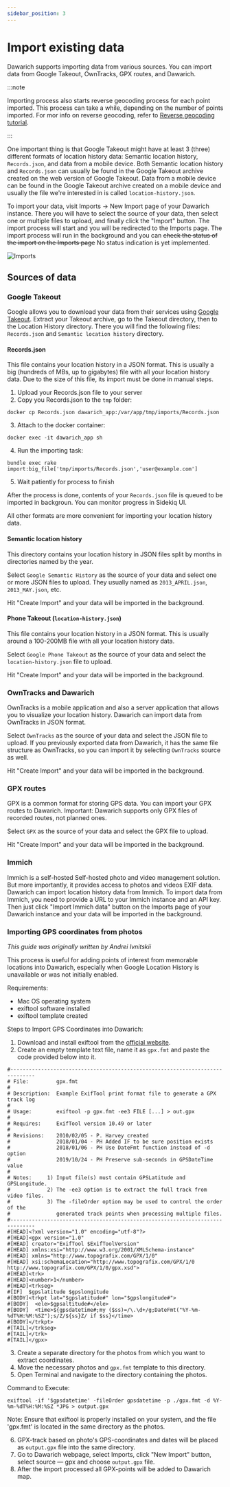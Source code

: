 ```yaml
---
sidebar_position: 3
---
```


# Import existing data

Dawarich supports importing data from various sources. You can import data from Google Takeout, OwnTracks, GPX routes, and Dawarich.

:::note

Importing process also starts reverse geocoding process for each point imported. This process can take a while, depending on the number of points imported. For mor info on reverse geocoding, refer to [Reverse geocoding tutorial](./reverse-geocoding).

:::

One important thing is that Google Takeout might have at least 3 (three) different formats of location history data: Semantic location history, `Records.json`, and data from a mobile device. Both Semantic location history and `Records.json` can usually be found in the Google Takeout archive created on the web version of Google Takeout. Data from a mobile device can be found in the Google Takeout archive created on a mobile device and usually the file we're interested in is called `location-history.json`.

To import your data, visit Imports -> New Import page of your Dawarich instance. There you will have to select the source of your data, then select one or multiple files to upload, and finally click the "Import" button. The import process will start and you will be redirected to the Imports page. The import process will run in the background and you can ~~check the status of the import on the Imports page~~ No status indication is yet implemented.


![Imports](./new-import.jpeg)

## Sources of data

### Google Takeout

Google allows you to download your data from their services using [Google Takeout](https://takeout.google.com/settings/takeout?pli=1). Extract your Takeout archive, go to the Takeout directory, then to the Location History directory. There you will find the following files: `Records.json` and `Semantic location history` directory.

#### Records.json

This file contains your location history in a JSON format. This is usually a big (hundreds of MBs, up to gigabytes) file with all your location history data. Due to the size of this file, its import must be done in manual steps.

1. Upload your Records.json file to your server
2. Copy you Records.json to the `tmp` folder:
```
docker cp Records.json dawarich_app:/var/app/tmp/imports/Records.json
```
3. Attach to the docker container:
```
docker exec -it dawarich_app sh
```
4. Run the importing task:
```
bundle exec rake import:big_file['tmp/imports/Records.json','user@example.com']
```
5. Wait patiently for process to finish

After the process is done, contents of your `Records.json` file is queued to be imported in backgroun. You can monitor progress in Sidekiq UI.

All other formats are more convenient for importing your location history data.


#### Semantic location history

This directory contains your location history in JSON files split by months in directories named by the year.

Select `Google Semantic History` as the source of your data and select one or more JSON files to upload. They usually named as `2013_APRIL.json`, `2013_MAY.json`, etc.

Hit "Create Import" and your data will be imported in the background.

#### Phone Takeout (`location-history.json`)

This file contains your location history in a JSON format. This is usually around a 100-200MB file with all your location history data.

Select `Google Phone Takeout` as the source of your data and select the `location-history.json` file to upload.

Hit "Create Import" and your data will be imported in the background.

### OwnTracks and Dawarich

OwnTracks is a mobile application and also a server application that allows you to visualize your location history. Dawarich can import data from OwnTracks in JSON format.

Select `OwnTracks` as the source of your data and select the JSON file to upload. If you previously exported data from Dawarich, it has the same file structure as OwnTracks, so you can import it by selecting `OwnTracks` source as well.

Hit "Create Import" and your data will be imported in the background.

### GPX routes

GPX is a common format for storing GPS data. You can import your GPX routes to Dawarich. Important: Dawarich supports only GPX files of recorded routes, not planned ones.

Select `GPX` as the source of your data and select the GPX file to upload.

Hit "Create Import" and your data will be imported in the background.

### Immich

Immich is a self-hosted Self-hosted photo and video management solution. But more importantly, it provides access to photos and videos EXIF data. Dawarich can import location history data from Immich. To import data from Immich, you need to provide a URL to your Immich instance and an API key. Then just click "Import Immich data" button on the Imports page of your Dawarich instance and your data will be imported in the background.

### Importing GPS coordinates from photos

*This guide was originally written by Andrei Ivnitskii*

This process is useful for adding points of interest from memorable locations into Dawarich, especially when Google Location History is unavailable or was not initially enabled.

Requirements:
- Mac OS operating system
- exiftool software installed
- exiftool template created

Steps to Import GPS Coordinates into Dawarich:

1. Download and install exiftool from the [official website](https://exiftool.org/).
2. Create an empty template text file, name it as `gpx.fmt` and paste the code provided below into it.
```
#------------------------------------------------------------------------------
# File:         gpx.fmt
#
# Description:  Example ExifTool print format file to generate a GPX track log
#
# Usage:        exiftool -p gpx.fmt -ee3 FILE [...] > out.gpx
#
# Requires:     ExifTool version 10.49 or later
#
# Revisions:    2010/02/05 - P. Harvey created
#               2018/01/04 - PH Added IF to be sure position exists
#               2018/01/06 - PH Use DateFmt function instead of -d option
#               2019/10/24 - PH Preserve sub-seconds in GPSDateTime value
#
# Notes:     1) Input file(s) must contain GPSLatitude and GPSLongitude.
#            2) The -ee3 option is to extract the full track from video files.
#            3) The -fileOrder option may be used to control the order of the
#               generated track points when processing multiple files.
#------------------------------------------------------------------------------
#[HEAD]<?xml version="1.0" encoding="utf-8"?>
#[HEAD]<gpx version="1.0"
#[HEAD] creator="ExifTool $ExifToolVersion"
#[HEAD] xmlns:xsi="http://www.w3.org/2001/XMLSchema-instance"
#[HEAD] xmlns="http://www.topografix.com/GPX/1/0"
#[HEAD] xsi:schemaLocation="http://www.topografix.com/GPX/1/0 http://www.topografix.com/GPX/1/0/gpx.xsd">
#[HEAD]<trk>
#[HEAD]<number>1</number>
#[HEAD]<trkseg>
#[IF]  $gpslatitude $gpslongitude
#[BODY]<trkpt lat="$gpslatitude#" lon="$gpslongitude#">
#[BODY]  <ele>$gpsaltitude#</ele>
#[BODY]  <time>${gpsdatetime#;my ($ss)=/\.\d+/g;DateFmt("%Y-%m-%dT%H:%M:%SZ");s/Z/${ss}Z/ if $ss}</time>
#[BODY]</trkpt>
#[TAIL]</trkseg>
#[TAIL]</trk>
#[TAIL]</gpx>
```
3. Create a separate directory for the photos from which you want to extract coordinates.
4. Move the necessary photos and `gpx.fmt` template to this directory.
5. Open Terminal and navigate to the directory containing the photos.

Command to Execute:
```
exiftool -if '$gpsdatetime' -fileOrder gpsdatetime -p ./gpx.fmt -d %Y-%m-%dT%H:%M:%SZ *JPG > output.gpx
```

Note: Ensure that exiftool is properly installed on your system, and the file 'gpx.fmt' is located in the same directory as the photos.

6. GPX-track based on photo's GPS-coordinates and dates will be placed as `output.gpx` file into the same directory.
7. Go to Dawarich webpage, select Imports, click "New Import" button, select source — gpx and choose `output.gpx` file.
8. After the import processed all GPX-points will be added to Dawarich map.
